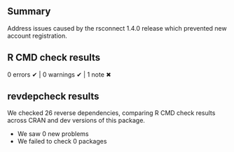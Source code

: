 ## Summary

Address issues caused by the rsconnect 1.4.0 release which prevented
new account registration.

## R CMD check results

0 errors ✔ | 0 warnings ✔ | 1 note ✖

## revdepcheck results

We checked 26 reverse dependencies, comparing R CMD check results across CRAN and dev versions of this package.

 * We saw 0 new problems
 * We failed to check 0 packages
